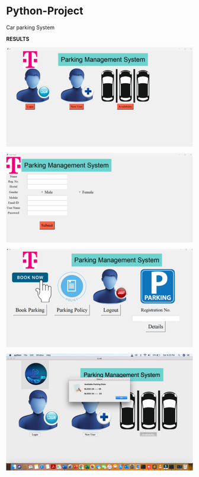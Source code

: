 # Python-Project

Car parking System


 **RESULTS**
 
![](https://github.com/TELIT-Hackathon2023/5-devuz/blob/main/Screenshot%202023-11-26%20073428.png)

![](https://github.com/TELIT-Hackathon2023/5-devuz/blob/main/Screenshot%202023-11-26%20073742.png)


![](https://github.com/TELIT-Hackathon2023/5-devuz/blob/main/Screenshot%202023-11-26%20084724.png)


![](https://github.com/noorkhokhar99/car-parking-system-pyresearch/blob/main/WhatsApp%20Image%202022-10-15%20at%209.24.33%20PM%20(5).jpeg)

